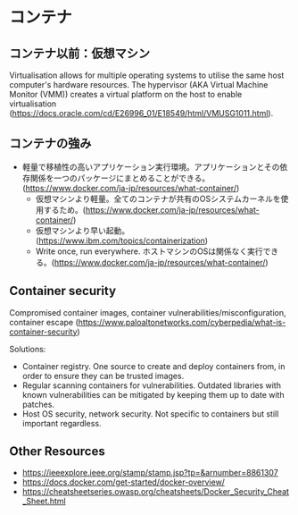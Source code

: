 # コンテナ

## コンテナ以前：仮想マシン

Virtualisation allows for multiple operating systems to utilise the same host computer's hardware resources. The hypervisor (AKA Virtual Machine Monitor (VMM)) creates a virtual platform on the host to enable virtualisation (<https://docs.oracle.com/cd/E26996_01/E18549/html/VMUSG1011.html>).

## コンテナの強み

- 軽量で移植性の高いアプリケーション実行環境。アプリケーションとその依存関係を一つのパッケージにまとめることができる。(<https://www.docker.com/ja-jp/resources/what-container/>)
    - 仮想マシンより軽量。全てのコンテナが共有のOSシステムカーネルを使用するため。(<https://www.docker.com/ja-jp/resources/what-container/>)
    - 仮想マシンより早い起動。(<https://www.ibm.com/topics/containerization>)
    - Write once, run everywhere. ホストマシンのOSは関係なく実行できる。(<https://www.docker.com/ja-jp/resources/what-container/>)

## Container security

Compromised container images, container vulnerabilities/misconfiguration, container escape (<https://www.paloaltonetworks.com/cyberpedia/what-is-container-security>)

Solutions:

- Container registry. One source to create and deploy containers from, in order to ensure they can be trusted images.
- Regular scanning containers for vulnerabilities. Outdated libraries with known vulnerabilities can be mitigated by keeping them up to date with patches.
- Host OS security, network security. Not specific to containers but still important regardless.

## Other Resources

- <https://ieeexplore.ieee.org/stamp/stamp.jsp?tp=&arnumber=8861307>
- <https://docs.docker.com/get-started/docker-overview/>
- <https://cheatsheetseries.owasp.org/cheatsheets/Docker_Security_Cheat_Sheet.html>
